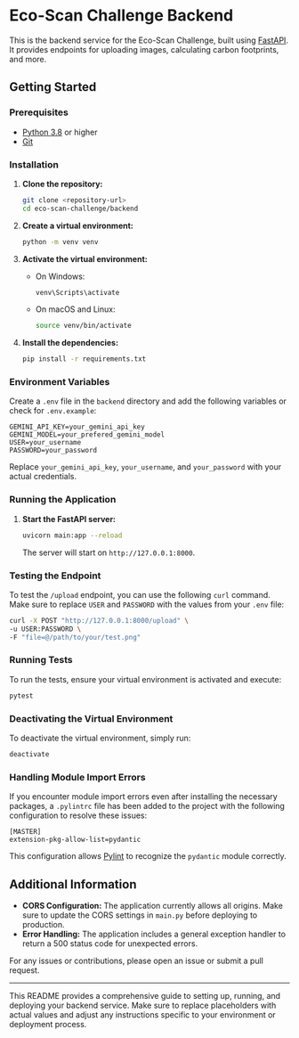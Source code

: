 # Eco-Scan Challenge Backend

This is the backend service for the Eco-Scan Challenge, built using [FastAPI](https://fastapi.tiangolo.com/). It provides endpoints for uploading images, calculating carbon footprints, and more.

## Getting Started

### Prerequisites

- [Python 3.8](https://www.python.org/downloads/release/python-380/) or higher
- [Git](https://git-scm.com/)

### Installation

1. **Clone the repository:**

   ```bash
   git clone <repository-url>
   cd eco-scan-challenge/backend
   ```
2. **Create a virtual environment:**

   ```bash
   python -m venv venv
   ```
3. **Activate the virtual environment:**

   - On Windows:

     ```bash
     venv\Scripts\activate
     ```
   - On macOS and Linux:

     ```bash
     source venv/bin/activate
     ```
4. **Install the dependencies:**

   ```bash
   pip install -r requirements.txt
   ```

### Environment Variables

Create a `.env` file in the `backend` directory and add the following variables or check for  `.env.example`:

```plaintext
GEMINI_API_KEY=your_gemini_api_key
GEMINI_MODEL=your_prefered_gemini_model
USER=your_username
PASSWORD=your_password
```

Replace `your_gemini_api_key`, `your_username`, and `your_password` with your actual credentials.

### Running the Application

1. **Start the FastAPI server:**

   ```bash
   uvicorn main:app --reload
   ```

   The server will start on `http://127.0.0.1:8000`.

### Testing the Endpoint

To test the `/upload` endpoint, you can use the following `curl` command. Make sure to replace `USER` and `PASSWORD` with the values from your `.env` file:

```bash
curl -X POST "http://127.0.0.1:8000/upload" \
-u USER:PASSWORD \
-F "file=@/path/to/your/test.png"
```

### Running Tests

To run the tests, ensure your virtual environment is activated and execute:

```bash
pytest
```

### Deactivating the Virtual Environment

To deactivate the virtual environment, simply run:

```bash
deactivate
```

### Handling Module Import Errors

If you encounter module import errors even after installing the necessary packages, a `.pylintrc` file has been added to the project with the following configuration to resolve these issues:

```plaintext
[MASTER]
extension-pkg-allow-list=pydantic
```

This configuration allows [Pylint](https://pylint.org/) to recognize the `pydantic` module correctly.

## Additional Information

- **CORS Configuration:** The application currently allows all origins. Make sure to update the CORS settings in `main.py` before deploying to production.
- **Error Handling:** The application includes a general exception handler to return a 500 status code for unexpected errors.

For any issues or contributions, please open an issue or submit a pull request.

---

This README provides a comprehensive guide to setting up, running, and deploying your backend service. Make sure to replace placeholders with actual values and adjust any instructions specific to your environment or deployment process.
